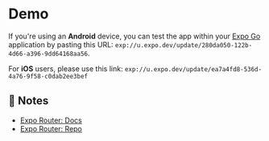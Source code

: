 # Demo
If you're using an **Android** device, you can test the app within your [Expo Go](https://expo.dev/client) application by pasting this URL: `exp://u.expo.dev/update/280da050-122b-4d66-a396-9dd64168aa56`.

For **iOS** users, please use this link: `exp://u.expo.dev/update/ea7a4fd8-536d-4a76-9f58-c0dab2ee3bef`



## 📝 Notes

- [Expo Router: Docs](https://expo.github.io/router)
- [Expo Router: Repo](https://github.com/expo/router)
